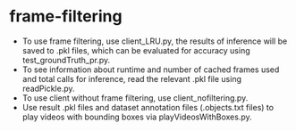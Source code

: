 # frame-filtering

- To use frame filtering, use client_LRU.py, the results of inference will be saved to .pkl files, which can be evaluated for accuracy using test_groundTruth_pr.py.
- To see information about runtime and number of cached frames used and total calls for inference, read the relevant .pkl file using readPickle.py.
- To use client without frame filtering, use client_nofiltering.py.
- Use result .pkl files and dataset annotation files (.objects.txt files) to play videos with bounding boxes via playVideosWithBoxes.py.
